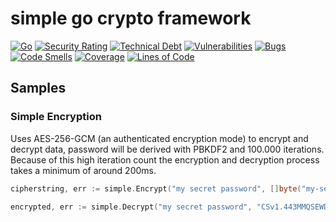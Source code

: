 # simple go crypto framework

[![Go](https://github.com/dhcgn/crypto/actions/workflows/go.yml/badge.svg)](https://github.com/dhcgn/crypto/actions/workflows/go.yml)
[![Security Rating](https://sonarcloud.io/api/project_badges/measure?project=dhcgn_crypto&metric=security_rating)](https://sonarcloud.io/dashboard?id=dhcgn_crypto)
[![Technical Debt](https://sonarcloud.io/api/project_badges/measure?project=dhcgn_crypto&metric=sqale_index)](https://sonarcloud.io/dashboard?id=dhcgn_crypto)
[![Vulnerabilities](https://sonarcloud.io/api/project_badges/measure?project=dhcgn_crypto&metric=vulnerabilities)](https://sonarcloud.io/dashboard?id=dhcgn_crypto)
[![Bugs](https://sonarcloud.io/api/project_badges/measure?project=dhcgn_crypto&metric=bugs)](https://sonarcloud.io/dashboard?id=dhcgn_crypto)
[![Code Smells](https://sonarcloud.io/api/project_badges/measure?project=dhcgn_crypto&metric=code_smells)](https://sonarcloud.io/dashboard?id=dhcgn_crypto)
[![Coverage](https://sonarcloud.io/api/project_badges/measure?project=dhcgn_crypto&metric=coverage)](https://sonarcloud.io/dashboard?id=dhcgn_crypto)
[![Lines of Code](https://sonarcloud.io/api/project_badges/measure?project=dhcgn_crypto&metric=ncloc)](https://sonarcloud.io/dashboard?id=dhcgn_crypto)

## Samples
### Simple Encryption

Uses AES-256-GCM (an authenticated encryption mode) to encrypt and decrypt data, password will be derived with PBKDF2 and 100.000 iterations. Because of this high iteration count the encryption and decryption process takes a minimum of around 200ms.

```go
cipherstring, err := simple.Encrypt("my secret password", []byte("my-secret-data"))

encrypted, err := simple.Decrypt("my secret password", "CSv1.443MMQSEWDPHEYKVS42FWJN633PS4EQIOFXDGMJOM2ON4ACJ.CIG44UL5BXWJU6JSW2BQ.KIORDLXAIJAT7NCTJHWYCE273Q")
```
